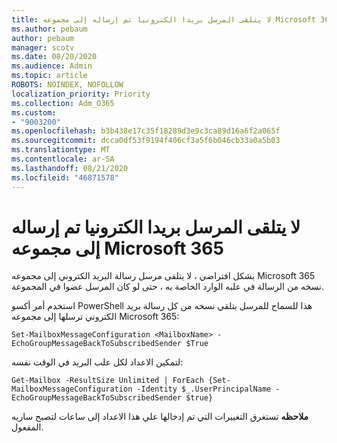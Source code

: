 ```yaml
---
title: لا يتلقى المرسل بريدا الكترونيا تم إرساله إلى مجموعه Microsoft 365
ms.author: pebaum
author: pebaum
manager: scotv
ms.date: 08/20/2020
ms.audience: Admin
ms.topic: article
ROBOTS: NOINDEX, NOFOLLOW
localization_priority: Priority
ms.collection: Adm_O365
ms.custom:
- "9003200"
ms.openlocfilehash: b3b438e17c35f18289d3e9c3ca89d16a6f2a065f
ms.sourcegitcommit: dcca0df53f9194f406cf3a5f6b046cb33a0a5b03
ms.translationtype: MT
ms.contentlocale: ar-SA
ms.lasthandoff: 08/21/2020
ms.locfileid: "46871578"
---
```

# <a name="sender-does-not-receive-email-sent-to-microsoft-365-group"></a>لا يتلقى المرسل بريدا الكترونيا تم إرساله إلى مجموعه Microsoft 365

بشكل افتراضي ، لا يتلقى مرسل رسالة البريد الكتروني إلى مجموعه Microsoft 365 نسخه من الرسالة في علبه الوارد الخاصة به ، حتى لو كان المرسل عضوا في المجموعة.

استخدم أمر أكسو PowerShell هذا للسماح للمرسل بتلقي نسخه من كل رسالة بريد الكتروني ترسلها إلى مجموعه Microsoft 365:  

`Set-MailboxMessageConfiguration <MailboxName> -EchoGroupMessageBackToSubscribedSender $True`  

لتمكين الاعداد لكل علب البريد في الوقت نفسه:

`Get-Mailbox -ResultSize Unlimited | ForEach {Set-MailboxMessageConfiguration -Identity $_.UserPrincipalName -EchoGroupMessageBackToSubscribedSender $true}` 

**ملاحظه** تستغرق التغييرات التي تم إدخالها علي هذا الاعداد إلى ساعات لتصبح ساريه المفعول.